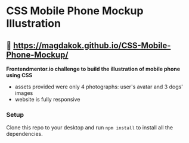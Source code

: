 # CSS Mobile Phone Mockup Illustration

## :movie_camera: https://magdakok.github.io/CSS-Mobile-Phone-Mockup/

**Frontendmentor.io challenge to build the illustration of mobile phone using CSS**

- assets provided were only 4 photographs: user's avatar and 3 dogs' images
- website is fully responsive

### Setup

Clone this repo to your desktop and run `npm install` to install all the dependencies.
